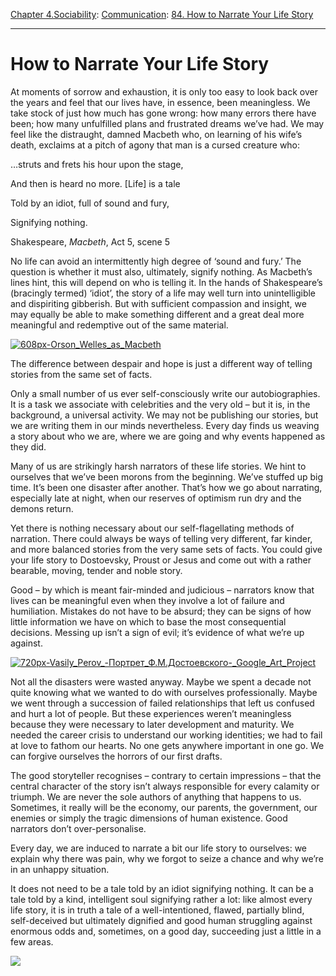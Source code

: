 [Chapter 4.Sociability](https://www.theschooloflife.com/thebookoflife/category/sociability/): [Communication](https://www.theschooloflife.com/thebookoflife/category/sociability/communication/): [84. How to Narrate Your Life Story](https://www.theschooloflife.com/thebookoflife/how-to-narrate-your-life-story/)

* * *

# How to Narrate Your Life Story

At moments of sorrow and exhaustion, it is only too easy to look back over the years and feel that our lives have, in essence, been meaningless. We take stock of just how much has gone wrong: how many errors there have been; how many unfulfilled plans and frustrated dreams we’ve had. We may feel like the distraught, damned Macbeth who, on learning of his wife’s death, exclaims at a pitch of agony that man is a cursed creature who:

…struts and frets his hour upon the stage,

And then is heard no more. [Life] is a tale

Told by an idiot, full of sound and fury,

Signifying nothing.

Shakespeare, _Macbeth_, Act 5, scene 5

No life can avoid an intermittently high degree of ‘sound and fury.’ The question is whether it must also, ultimately, signify nothing. As Macbeth’s lines hint, this will depend on who is telling it. In the hands of Shakespeare’s (bracingly termed) ‘idiot’, the story of a life may well turn into unintelligible and dispiriting gibberish. But with sufficient compassion and insight, we may equally be able to make something different and a great deal more meaningful and redemptive out of the same material.

[![608px-Orson_Welles_as_Macbeth](https://www.theschooloflife.com/thebookoflife/wp-content/uploads/2017/03/608px-Orson_Welles_as_Macbeth.jpg)](http://www.thebookoflife.org/wp-content/uploads/2017/03/608px-Orson_Welles_as_Macbeth.jpg)

The difference between despair and hope is just a different way of telling stories from the same set of facts.

Only a small number of us ever self-consciously write our autobiographies. It is a task we associate with celebrities and the very old – but it is, in the background, a universal activity. We may not be publishing our stories, but we are writing them in our minds nevertheless. Every day finds us weaving a story about who we are, where we are going and why events happened as they did.

Many of us are strikingly harsh narrators of these life stories. We hint to ourselves that we’ve been morons from the beginning. We’ve stuffed up big time. It’s been one disaster after another. That’s how we go about narrating, especially late at night, when our reserves of optimism run dry and the demons return.

Yet there is nothing necessary about our self-flagellating methods of narration. There could always be ways of telling very different, far kinder, and more balanced stories from the very same sets of facts. You could give your life story to Dostoevsky, Proust or Jesus and come out with a rather bearable, moving, tender and noble story.

Good – by which is meant fair-minded and judicious – narrators know that lives can be meaningful even when they involve a lot of failure and humiliation. Mistakes do not have to be absurd; they can be signs of how little information we have on which to base the most consequential decisions. Messing up isn’t a sign of evil; it’s evidence of what we’re up against.

[![720px-Vasily_Perov_-_Портрет_Ф.М.Достоевского_-_Google_Art_Project](https://www.theschooloflife.com/thebookoflife/wp-content/uploads/2017/03/720px-Vasily_Perov_-_%D0%9F%D0%BE%D1%80%D1%82%D1%80%D0%B5%D1%82_%D0%A4.%D0%9C.%D0%94%D0%BE%D1%81%D1%82%D0%BE%D0%B5%D0%B2%D1%81%D0%BA%D0%BE%D0%B3%D0%BE_-_Google_Art_Project.jpg)](http://www.thebookoflife.org/wp-content/uploads/2017/03/720px-Vasily_Perov_-_%D0%9F%D0%BE%D1%80%D1%82%D1%80%D0%B5%D1%82_%D0%A4.%D0%9C.%D0%94%D0%BE%D1%81%D1%82%D0%BE%D0%B5%D0%B2%D1%81%D0%BA%D0%BE%D0%B3%D0%BE_-_Google_Art_Project.jpg)

Not all the disasters were wasted anyway. Maybe we spent a decade not quite knowing what we wanted to do with ourselves professionally. Maybe we went through a succession of failed relationships that left us confused and hurt a lot of people. But these experiences weren’t meaningless because they were necessary to later development and maturity. We needed the career crisis to understand our working identities; we had to fail at love to fathom our hearts. No one gets anywhere important in one go. We can forgive ourselves the horrors of our first drafts.

The good storyteller recognises – contrary to certain impressions – that the central character of the story isn’t always responsible for every calamity or triumph. We are never the sole authors of anything that happens to us. Sometimes, it really will be the economy, our parents, the government, our enemies or simply the tragic dimensions of human existence. Good narrators don’t over-personalise.

Every day, we are induced to narrate a bit our life story to ourselves: we explain why there was pain, why we forgot to seize a chance and why we’re in an unhappy situation.

It does not need to be a tale told by an idiot signifying nothing. It can be a tale told by a kind, intelligent soul signifying rather a lot: like almost every life story, it is in truth a tale of a well-intentioned, flawed, partially blind, self-deceived but ultimately dignified and good human struggling against enormous odds and, sometimes, on a good day, succeeding just a little in a few areas.

[![](https://img.youtube.com/vi/Brpk26Oq4aE/0.jpg)](https://www.youtube.com/embed/Brpk26Oq4aE?ecver=2 '')
